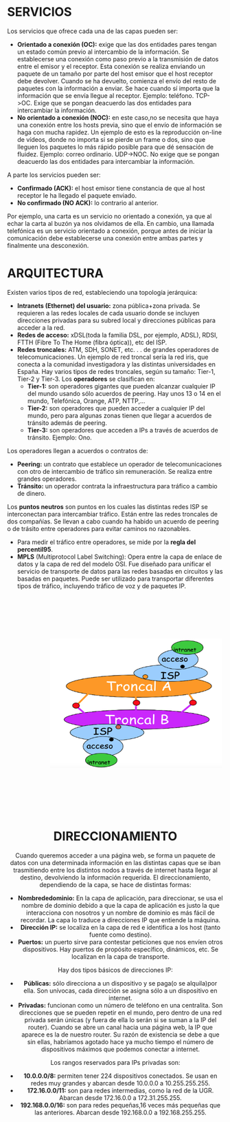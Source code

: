 
# SERVICIOS

Los servicios que ofrece cada una de las capas pueden ser:

- **Orientado a conexión (OC):** exige que las dos entidades pares tengan un estado común previo al intercambio de la información. Se establecerse una conexión como paso previo a la transmisión de datos entre el emisor y el receptor. Esta conexión se realiza enviando un paquete de un tamaño por parte del host emisor que el host receptor debe devolver. Cuando se ha devuelto, comienza el envío del resto de paquetes con la información a enviar. Se hace cuando sí importa que la información que se envía llegue al receptor. Ejemplo: teléfono.
    TCP->OC. Exige que se pongan deacuerdo las dos entidades para intercambiar la información.
- **No orientado a conexión (NOC):** en este caso,no se necesita que haya una conexión entre los hosts previa, sino que el envío de información se haga con mucha rapidez. Un ejemplo de esto es la reproducción on-line de vídeos, donde no importa si se pierde un frame o dos, sino que lleguen los paquetes lo más rápido posible para que dé sensación de fluidez. Ejemplo: correo ordinario.
    UDP->NOC. No exige que se pongan deacuerdo las dos entidades para intercambiar la información.

A parte los servicios pueden ser:

- **Confirmado (ACK):** el host emisor tiene constancia de que al host receptor le ha llegado el paquete enviado.
- **No confirmado (NO ACK):** lo contrario al anterior.

Por ejemplo, una carta es un servicio no orientado a conexión, ya que al echar la carta al buzón ya nos olvidamos de ella. En cambio, una llamada telefónica es un servicio orientado a conexión, porque antes de iniciar la comunicación debe establecerse una conexión entre ambas partes y finalmente una desconexión.

# ARQUITECTURA

Existen varios tipos de red, estableciendo una topología jerárquica:

- **Intranets (Ethernet) del usuario:** zona pública+zona privada. Se requieren a las redes locales de cada usuario donde se incluyen direcciones privadas para su subred local y direcciones públicas para acceder a la red.
- **Redes de acceso:** xDSL(toda la familia DSL, por ejemplo, ADSL), RDSI, FTTH (Fibre To The Home (fibra óptica)), etc del ISP.
- **Redes troncales:** ATM, SDH, SONET, etc. . . de grandes operadores de telecomunicaciones. Un ejemplo de red troncal sería la red iris, que conecta a la comunidad investigadora y las distintas universidades en España. Hay varios tipos de redes troncales, según su tamaño: Tier-1, Tier-2 y Tier-3. Los **operadores** se clasifican en:
    - **Tier-1:** son operadores gigantes que pueden alcanzar cualquier IP del mundo usando sólo acuerdos de peering. Hay unos 13 o 14 en el mundo, Telefónica, Orange, ATP, NTTP,...
    - **Tier-2:** son operadores que pueden acceder a cualquier IP del mundo, pero para algunas zonas tienen que llegar a acuerdos de tránsito además de peering.
    - **Tier-3:** son operadores que acceden a IPs a través de acuerdos de tránsito. Ejemplo: Ono.

Los operadores llegan a acuerdos o contratos de:
- **Peering:** un contrato que establece un operador de telecomunicaciones con otro de intercambio de tráfico sin remuneración. Se realiza entre grandes operadores.
- **Tránsito:** un operador contrata la infraestructura para tráfico a cambio de dinero.

Los **puntos neutros** son puntos en los cuales las distintas redes ISP se interconectan para intercambiar tráfico. Están entre las redes troncales de dos compañías. Se llevan a cabo cuando ha habido un acuerdo de peering o de trásito entre operadores para evitar caminos no razonables.

- Para medir el tráfico entre operadores, se mide por la **regla del percentil95**.
- **MPLS** (Multiprotocol Label Switching): Opera entre la capa de enlace de datos y la capa de red del modelo OSI. Fue diseñado para unificar el servicio de transporte de datos para las redes basadas en circuitos y las basadas en paquetes. Puede ser utilizado para transportar diferentes tipos de tráfico, incluyendo tráfico de voz y de paquetes IP.

<center><img src="./img/tier.png" style="margin-left:100px" width="400" height="300" hspace="220" vspace="100" />

# DIRECCIONAMIENTO


Cuando queremos acceder a una página web, se forma un paquete de datos con una determinada información en las distintas capas que se iban trasmitiendo entre los distintos nodos a través de internet hasta llegar al destino, devolviendo la información requerida. El direccionamiento, dependiendo de la capa, se hace de distintas formas:

- **Nombrededominio:** En la capa de aplicación, para direccionar, se usa el nombre de dominio debido a que la capa de aplicación es justo la que interacciona con nosotros y un nombre de dominio es más fácil de recordar. La capa lo traduce a direcciones IP que entiende la máquina.
- **Dirección IP:** se localiza en la capa de red e identifica a los host (tanto fuente como destino).
- **Puertos:** un puerto sirve para contestar peticiones que nos envíen otros dispositivos. Hay puertos de propósito específico, dinámicos, etc. Se localizan en la capa de transporte.

Hay dos tipos básicos de direcciones IP:

- **Públicas:** sólo direcciona a un dispositivo y se paga(o se alquila)por ella. Son unívocas, cada dirección se asigna sólo a un dispositivo en internet.
- **Privadas:** funcionan como un número de teléfono en una centralita. Son direcciones que se pueden repetir en el mundo, pero dentro de una red privada serán únicas (y fuera de ella lo serán si se suman a la IP del router). Cuando se abre un canal hacia una página web, la IP que aparece es la de nuestro router. Su razón de existencia se debe a que sin ellas, habríamos agotado hace ya mucho tiempo el número de dispositivos máximos que podemos conectar a internet.

Los rangos reservados para IPs privadas son:

- **10.0.0.0/8:** permiten tener 224 dispositivos conectados. Se usan en redes muy grandes y abarcan desde 10.0.0.0 a 10.255.255.255.
- **172.16.0.0/11:** son para redes intermedias, como la red de la UGR. Abarcan desde 172.16.0.0 a 172.31.255.255.
- **192.168.0.0/16:** son para redes pequeñas,16 veces más pequeñas que las anteriores. Abarcan desde 192.168.0.0 a 192.168.255.255.
